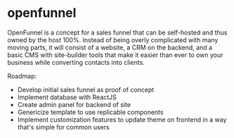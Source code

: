 # openfunnel
OpenFunnel is a concept for a sales funnel that can be self-hosted and thus owned by the host 100%. Instead of being overly complicated with many moving parts, it will consist of a website, a CRM on the backend, and a basic CMS with site-builder tools that make it easier than ever to own your business while converting contacts into clients.

Roadmap:
- Develop initial sales funnel as proof of concept
- Implement database with ReactJS
- Create admin panel for backend of site
- Genericize template to use replicable components
- Implement customization features to update theme on frontend in a way that's simple for common users

